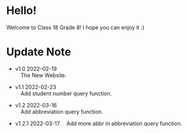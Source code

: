 # Hello!
Welcome to Class 18 Grade 8!
I hope you can enjoy it :)


# Update Note
- v1.0 2022-02-19  
&emsp;The New Website.
 
- v1.1 2022-02-23  
&emsp;Add student number query function.

- v1.2 2022-03-16  
&emsp;Add abbreviation query function.

- v1.2.1 2022-03-17
&emsp;Add more abbr in abbreviation query function.
